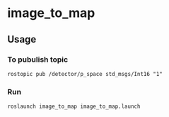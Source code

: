 # image_to_map

## Usage

### To pubulish topic

```rostopic pub /detector/p_space std_msgs/Int16 "1"```

### Run

```roslaunch image_to_map image_to_map.launch```

